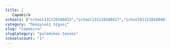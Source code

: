 ```yaml
---
title: |
   Capoeira
schools: ["school131120180432","school131120180417","school011220180403","school131120180515","school011220180558","school011220180641","school011220180612","school011220180446","school011220180544","school011220180627","school011220180656","school011220180417","school251120180920","school131120180558","school011220180432","school011220180500","school121120182134"]
category: "Πολεμικές τέχνες"
slug: "capoeira"
slugCategory: "polemikes-texnes"
schoolscount: "1"
---
```


